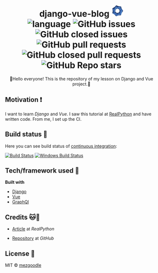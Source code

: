 <h1 id="project-title" align="center">
  django-vue-blog <img alt="logo" width="40" height="40" src="https://raw.githubusercontent.com/mezgoodle/images/master/MezidiaLogoTransparent.png" /><br>
  <img alt="language" src="https://img.shields.io/badge/language-python-brightgreen?style=flat-square" />
  <img alt="GitHub issues" src="https://img.shields.io/github/issues/mezgoodle/django-vue-blog?style=flat-square" />
  <img alt="GitHub closed issues" src="https://img.shields.io/github/issues-closed/mezgoodle/django-vue-blog?style=flat-square" />
  <img alt="GitHub pull requests" src="https://img.shields.io/github/issues-pr/mezgoodle/django-vue-blog?style=flat-square" />
  <img alt="GitHub closed pull requests" src="https://img.shields.io/github/issues-pr-closed/mezgoodle/django-vue-blog?style=flat-square" />
  <img alt="GitHub Repo stars" src="https://img.shields.io/github/stars/mezgoodle/django-vue-blog?style=flat-square">
</h1>

<p align="center">
🌟Hello everyone! This is the repository of my lesson on Django and Vue project.🌟
</p>

## Motivation :exclamation:

I want to learn _Django_ and _Vue_. I saw this tutorial at [RealPython](https://realpython.com/) and have written code. From me, I set up the CI.

## Build status :hammer:

Here you can see build status of [continuous integration](https://en.wikipedia.org/wiki/Continuous_integration):

[![Build Status](https://travis-ci.org/akashnimare/foco.svg?branch=master)](https://travis-ci.org/akashnimare/foco)
[![Windows Build Status](https://ci.appveyor.com/api/projects/status/github/akashnimare/foco?branch=master&svg=true)](https://ci.appveyor.com/project/akashnimare/foco/branch/master)

## Tech/framework used :wrench:

**Built with**

- [Django](https://www.djangoproject.com/)
- [Vue](https://v3.vuejs.org/)
- [GraphQl](https://graphql.org/)

## Credits :cat::handshake:

- [Article](https://realpython.com/python-django-blog) at _RealPython_

- [Repository](https://github.com/realpython/materials/tree/master/django-vue-graphql) at _GitHub_

## License :bookmark:

MIT © [mezgoodle](https://github.com/mezgoodle)
